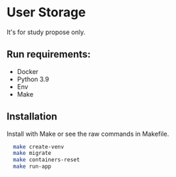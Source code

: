 # User Storage

It's for study propose only.


## Run requirements:

* Docker
* Python 3.9
* Env
* Make


## Installation

Install with Make or see the raw commands in Makefile.

```bash
  make create-venv
  make migrate
  make containers-reset
  make run-app
```
    
